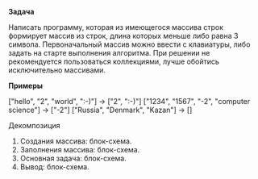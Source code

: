 **Задача**

Написать программу, которая из имеющегося массива строк формирует массив из строк,
длина которых меньше либо равна 3 символа. Первоначальный массив можно ввести с клавиатуры, 
либо задать на старте выполнения алгоритма. При решении не рекомендуется пользоваться коллекциями, 
лучше обойтись исключительно массивами.

**Примеры**

["hello", "2", "world", ":-)"] -> ["2", ":-)"]
["1234", "1567", "-2", "computer science"] -> ["-2"]
["Russia", "Denmark", "Kazan"] -> []

Декомпозиция
1. Cоздания массива: блок-схема.
2. Заполнения массива: блок-схема.
3. Основная задача: блок-схема.
4. Вывод: блок-схема.

